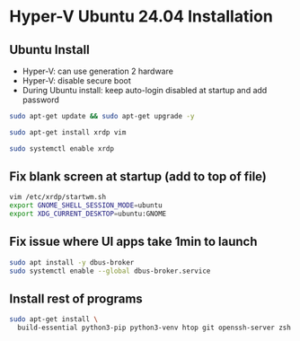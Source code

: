 # Hyper-V Ubuntu 24.04 Installation

## Ubuntu Install
- Hyper-V: can use generation 2 hardware
- Hyper-V: disable secure boot
- During Ubuntu install: keep auto-login disabled at startup and add password

```sh
sudo apt-get update && sudo apt-get upgrade -y

sudo apt-get install xrdp vim 

sudo systemctl enable xrdp
```

## Fix blank screen at startup (add to top of file)
```sh
vim /etc/xrdp/startwm.sh
export GNOME_SHELL_SESSION_MODE=ubuntu
export XDG_CURRENT_DESKTOP=ubuntu:GNOME
```

## Fix issue where UI apps take 1min to launch
```sh
sudo apt install -y dbus-broker
sudo systemctl enable --global dbus-broker.service
```

## Install rest of programs

```sh
sudo apt-get install \
  build-essential python3-pip python3-venv htop git openssh-server zsh curl wget 
```

